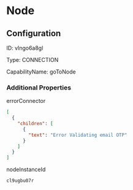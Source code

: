 # Node
## Configuration
ID:  vlngo6a8gl

Type: CONNECTION 

CapabilityName: goToNode






### Additional Properties
errorConnector
```json 
[
  {
    "children": [
      {
        "text": "Error Validating email OTP"
      }
    ]
  }
]
```


nodeInstanceId
```string 
cl9ugbu07r
```




